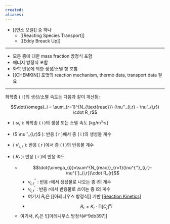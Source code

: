 ```yaml
---
created: 
aliases:
---
```

- [[연소 모델]] 중 하나
	- [[Reacting Species Transport]]
	- [[Eddy Breack Up]]

---

- 모든 종에 대한 mass fraction 방정식 포함
- 에너지 방정식 포함
- 화학 반응에 의한 생성/소멸 항 포함
- [[CHEMKIN]] 포맷의 reaction mechanism, thermo data, transport data 필요

---

화학종 \( i \)의 생성/소멸 속도는 다음과 같이 계산됨:

$$\dot{\omega}_i = \sum_{r=1}^{N_{\text{reac}}} (\nu''_{i,r} - \nu'_{i,r}) \cdot R_r$$

- \( $\dot{\omega}_i$ \): 화학종 \( i \)의 생성 또는 소멸 속도 [kg/m³·s]
- \($ \nu''_{i,r}$ \): 반응 \( r \)에서 종 \( i \)의 생성물 계수
- \( $\nu'_{i,r}$ \): 반응 \( r \)에서 종 \( i \)의 반응물 계수
- \( $R_r$ \): 반응 \( r \)의 반응 속도

	- $$\dot{\omega_{i}}=\sum^{N_{reac}}_{r=1}(\nu^{''}_{i,r}-\nu^{'}_{i,r})\cdot R_{r}$$
		- $\nu^{''}_{i,r}$ : 반응 r에서 생성물로 나오는 종 i의 계수
		- $\nu^{'}_{i,r}$ : 반응 r에서 반응물로 쓰이는 종 i의 계수
		- 여기서 $R_r$은 [[아레니우스 방정식]] 기반 [[Reaction Kinetics]](반응속도)
		- $$R_{r}=K_{r} \cdot \prod[C_{j}]^{\alpha_{j}}$$
	- 여기서, $K_{r}$은 ![[아레니우스 방정식#^9db397]]